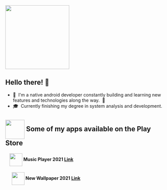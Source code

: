 <img src="https://user-images.githubusercontent.com/76568808/127238012-45c584cf-1b0d-4cae-968a-87bc90b763bb.png" width="" height="200">

## Hello there! 👋
- :tea:&nbsp; I'm a native android developer constantly building and learning new features and technologies along the way.&nbsp; 🌊
- 🎓&nbsp; Currently finishing my degree in system analysis and development.
## <img src="https://user-images.githubusercontent.com/76568808/127237030-dc914d80-ee6f-4eb4-a716-2d55c1fefc19.png" width="60" align="center"> Some of my apps available on the Play Store 
#### &nbsp; &nbsp; <img src="https://user-images.githubusercontent.com/76568808/127241480-64adccdc-129c-48f1-a82a-c60895b7aca8.png" width="" height="40" align="center"> Music Player 2021 [Link](https://play.google.com/store/apps/details?id=com.mateuslima.mp3player)
#### &nbsp; &nbsp; &nbsp; <img src="https://user-images.githubusercontent.com/76568808/127242335-e1ecec39-a1f8-4dda-b4ed-c40f07a66a35.png" width="" height="40" align="center"> New Wallpaper 2021 [Link](https://play.google.com/store/apps/details?id=com.mateuslima.memories)
<!---
MateusLimaP/MateusLimaP is a ✨ special ✨ repository because its `README.md` (this file) appears on your GitHub profile.
You can click the Preview link to take a look at your changes.
--->
